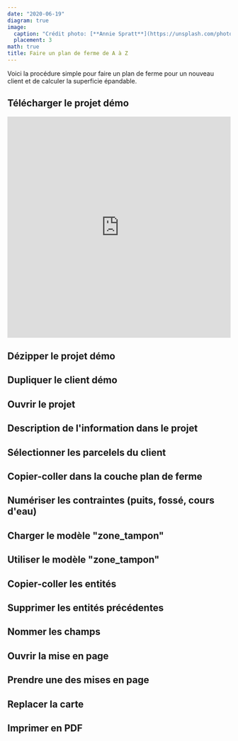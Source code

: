 ```yaml
---
date: "2020-06-19"
diagram: true
image:
  caption: "Crédit photo: [**Annie Spratt**](https://unsplash.com/photos/AFB6S2kibuk)"
  placement: 3
math: true
title: Faire un plan de ferme de A à Z
---
```


Voici la procédure simple pour faire un plan de ferme pour un nouveau client et de calculer la superficie épandable.

## Télécharger le projet démo


<iframe src="https://drive.google.com/embeddedfolderview?id=1XXKXesdTfglVrqOAHMuY6uvCyp07pcso#list" width="100%" height="500" frameborder="0"title=”Projet démo par région administrative"></iframe>

## Dézipper le projet démo


## Dupliquer le client démo

## Ouvrir le projet
 
## Description de l'information dans le projet

## Sélectionner les parcelels du client

## Copier-coller dans la couche plan de ferme

## Numériser les contraintes (puits, fossé, cours d'eau)
  
## Charger le modèle "zone_tampon"

## Utiliser le modèle "zone_tampon"

## Copier-coller les entités

## Supprimer les entités précédentes

## Nommer les champs

## Ouvrir la mise en page

## Prendre une des mises en page

## Replacer la carte

## Imprimer en PDF
 
